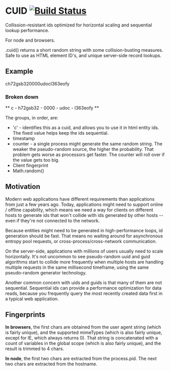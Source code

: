 # CUID [![Build Status](https://secure.travis-ci.org/dilvie/cuid.png)](http://travis-ci.org/dilvie/cuid)

Collission-resistant ids optimized for horizontal scaling and sequential lookup performance.

For node and browsers.

.cuid() returns a short random string with some collision-busting measures. Safe to use as HTML element ID's, and unique server-side record lookups.

## Example

ch72gsb320000udocl363eofy

### Broken down


** c - h72gsb32 - 0000 - udoc - l363eofy **

The groups, in order, are:

* 'c' - identifies this as a cuid, and allows you to use it in html entity ids. The fixed value helps keep the ids sequential.
* timestamp
* counter - a single process might generate the same random string. The weaker the pseudo-random source, the higher the probability. That problem gets worse as processors get faster. The counter will roll over if the value gets too big.
* Client fingerprint
* Math.random()


## Motivation

Modern web applications have different requirements than applications from just a few years ago. Today, applications might need to support online / offline capability, which means we need a way for clients on different hosts to generate ids that won't collide with ids generated by other hosts -- even if they're not connected to the network.

Because entities might need to be generated in high-performance loops, id generation should be fast. That means no waiting around for asynchronous entropy pool requests, or cross-process/cross-network communication.

On the server-side, applications with millions of users usually need to scale horizontally. It's not uncommon to see pseudo-random uuid and guid algorithms start to collide more frequently when multiple hosts are handling multiple requests in the same millisecond timeframe, using the same pseudo-random generator technology.

Another common concern with uids and guids is that many of them are not sequential. Sequential ids can provide a performance optimization for data reads, because you frequently query the most recently created data first in a typical web application.


## Fingerprints

**In browsers**, the first chars are obtained from the user agent string (which is fairly unique), and the supported mimeTypes (which is also fairly unique, except for IE, which always returns 0).
That string is concatenated with a count of variables in the global scope (which is also fairly unique), and the result is trimmed to 4 chars.

**In node**, the first two chars are extracted from the process.pid. The next two chars are extracted from the hostname.
